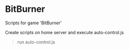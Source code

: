 # BitBurner
Scripts for game 'BitBurner'

Create scripts on home server and execute auto-control.js
> run auto-control.js
